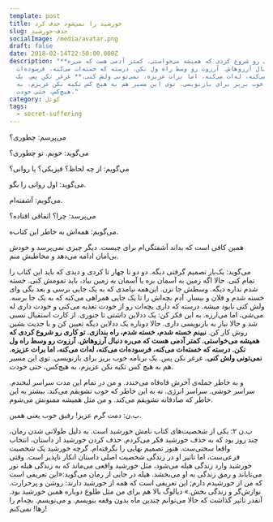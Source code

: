 ```yaml
---
template: post
title: خورشید را نمی‌شود حذف کرد
slug: حذف-خورشید
socialImage: /media/avatar.png
draft: false
date: 2018-02-14T22:50:00.000Z
description: "**تو کاری رو شروع کردی که همیشه می‌خواستی. کمتر آدمی هست که می‌ره
  دنبال آرزوهاش. آرزوت رو وسط راه ول نکن. درسته که خسته‌ات می‌کنه، فرسوده‌ات
  می‌کنه، له‌ات می‌کنه، اما برات عزیزه. نمی‌تونی ولش کنی.** غرغر نکن پس. یک
  برنامه خوب بریز برای بازنویسی. توی این مسیر هم به هیچ کس تکیه نکن عزیزم، به
  هیچ‌کس، حتی خودت."
category: کوتل
tags:
  - secret-suffering
---
```

می‌پرسم: چطوری؟

می‌گوید: خوبم. تو چطوری؟

می‌گویم: از چه لحاظ؟ فیزیکی؟ یا روانی؟

می‌گوید: اول روانی را بگو.

می‌گویم: آشفته‌ام.

می‌پرسد: چرا؟ اتفاقی افتاده؟

می‌گویم: همه‌اش به خاطر این کتاب‌ه.

همین کافی است که بداند آشفتگی‌ام برای چیست. دیگر چیزی نمی‌پرسد و خودش بی‌امان ادامه می‌دهد و مخاطبش منم.

می‌گوید: یک‌بار تصمیم گرفتی دیگه. دو دو تا چهار تا کردی و دیدی که باید این کتاب را تمام کنی. حالا اگه زمین به آسمان بره یا آسمان به زمین بیاد، باید تمومش کنی. خسته شدم نداره دیگه. وسطش جا نزن. این‌همه نیامدی که به یک جایی برسی و بعد بگی وای خسته شدم و فلان و بیسار. آدم بچه‌اش را تا یک جایی همراهی می‌کنه که به یک جا برسه. ولش کنی نابود میشه. درسته که داری بچه‌ات رو از خودت تغذیه می‌کنی و خودت داری له می‌شی، اما می‌ارزه. به این فکر کن: یک ددلاین داشتی تا جنوری. از کارت استقبال نسبی شد و حالا نیاز به بازنویسی داری. حالا دوباره یک ددلاین دیگه تعیین کن و با جدیت بشین روش کار کن. **نبینم خسته شدم، خسته شدم، راه بندازی. تو کاری رو شروع کردی که همیشه می‌خواستی. کمتر آدمی هست که می‌ره دنبال آرزوهاش. آرزوت رو وسط راه ول نکن. درسته که خسته‌ات می‌کنه، فرسوده‌ات می‌کنه، له‌ات می‌کنه، اما برات عزیزه. نمی‌تونی ولش کنی.** غرغر نکن پس. یک برنامه خوب بریز برای بازنویسی. توی این مسیر هم به هیچ کس تکیه نکن عزیزم، به هیچ‌کس، حتی خودت.

و به خاطر جمله‌ی آخرش قاه‌قاه می‌خندد. و من در تمام این مدت سراسر لبخندم. سراسر خوشی. سراسر انرژی. نه به این خاطر که خوب تشویقم می‌کند. بیشتر به این خاطر که صادقانه تشویقم می‌کند. و من مثل همیشه ممنونش می‌شوم.

پ.ن: دمت گرم عزیز! رفیق خوب یعنی همین.

پ.ن ۲: یکی از شخصیت‌های کتاب نامش خورشید است. به دلیل طولانی شدن رمان، چند روز بود که به حذف خورشید فکر می‌کردم. حذف کردن خورشید از داستان، انتخاب واقعا سختی‌ست. هنوز تصمیم نهایی را نگرفته‌ام. گرچه خورشید یک شخصیت فرعی‌ست، اما تاثیر او در زندگی شخصیت اصلی داستان انکار ناپذیر است. وقتی خورشید وارد زندگی هیله می‌شود، مثل خورشید واقعی می‌ماند که به زندگی هیله نور می‌تاباند و رمق زندگی به او می‌بخشد. هیله در جایی از رمان می‌گوید:«این تعریفی است که من از خورشیدم دارم; این تعریفی است که همه از خورشید دارند: روشن و پرحرارت. نوازش‌گر و زندگی بخش.» دیالوگ بالا هم برای من مثل طلوع دوباره همین خورشید بود. آنقدر تاثیر گذاشت که حالا می‌توانم چندین ماه بدون وقفه بنویسم. و می‌نویسم. بچه‌ام را رها! نمی‌کنم!